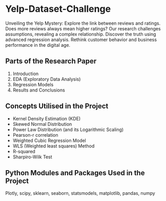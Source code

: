 # Yelp-Dataset-Challenge
Unveiling the Yelp Mystery: Explore the link between reviews and ratings. Does more reviews always mean higher ratings? Our research challenges assumptions, revealing a complex relationship. Discover the truth using advanced regression analysis. Rethink customer behavior and business performance in the digital age.


## Parts of the Research Paper 

1. Introduction
2. EDA (Exploratory Data Analysis)
3. Regression Models
4. Results and Conclusions

## Concepts Utilised in the Project 

- Kernel Density Estimation (KDE)
- Skewed Normal Distribution
- Power Law Distribution (and its Logarithmic Scaling)
- Pearson-r correlation
- Weighted Cubic Regression Model
- WLS (Weighted least squares) Method
- R-squared
- Sharpiro-Wilk Test

## Python Modules and Packages Used in the Project
Plotly, scipy, sklearn, seaborn, statsmodels, matplotlib, pandas, numpy



